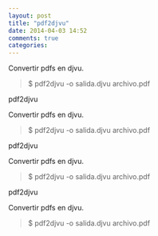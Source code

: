```yaml
---
layout: post
title: "pdf2djvu"
date: 2014-04-03 14:52
comments: true
categories: 
---
```

Convertir pdfs en djvu.

>$ pdf2djvu -o salida.djvu archivo.pdf

pdf2djvu

Convertir pdfs en djvu.

>$ pdf2djvu -o salida.djvu archivo.pdf

pdf2djvu

Convertir pdfs en djvu.

>$ pdf2djvu -o salida.djvu archivo.pdf

pdf2djvu

Convertir pdfs en djvu.

>$ pdf2djvu -o salida.djvu archivo.pdf

